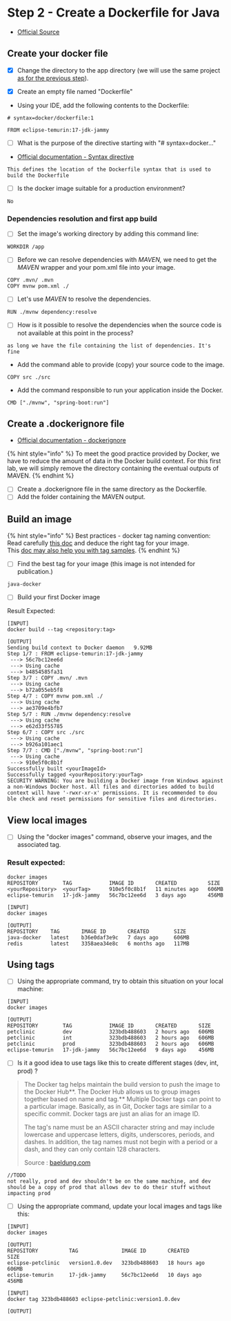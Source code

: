 # Step 2 - Create a Dockerfile for Java

* [Official Source](https://docs.docker.com/language/java/build-images/#create-a-dockerfile-for-java)

## Create your docker file

* [x] Change the directory to the app directory (we will use the same project [as for the previous step](step-1-run-the-project-outside-docker.md)).
* [x] Create an empty file named "Dockerfile"



* Using your IDE, add the following contents to the Dockerfile:

```
# syntax=docker/dockerfile:1

FROM eclipse-temurin:17-jdk-jammy
```

* [ ] What is the purpose of the directive starting with "# syntax=docker..."

<!---->

* [Official documentation - Syntax directive](https://docs.docker.com/build/dockerfile/frontend/)

```
This defines the location of the Dockerfile syntax that is used to build the Dockerfile
```

* [ ] Is the docker image suitable for a production environment?

```
No
```

### Dependencies resolution and first app build

* [ ] Set the image's working directory by adding this command line:

```
WORKDIR /app
```

* [ ] Before we can resolve dependencies with _MAVEN,_ we need to get the _MAVEN_ wrapper and your pom.xml file into your image.

```
COPY .mvn/ .mvn
COPY mvnw pom.xml ./
```

* [ ] Let's use _MAVEN_ to resolve the dependencies.

```
RUN ./mvnw dependency:resolve
```

* [ ] How is it possible to resolve the dependencies when the source code is not available at this point in the process?

```
as long we have the file containing the list of dependencies. It's fine
```

* Add the command able to provide (copy) your source code to the image.

```
COPY src ./src
```

* Add the command responsible to run your application inside the Docker.

```
CMD ["./mvnw", "spring-boot:run"]
```

## Create a .dockerignore file

* [Official documentation - dockerignore](https://docs.docker.com/language/java/build-images/#create-a-dockerignore-file)

{% hint style="info" %}
To meet the good practice provided by Docker, we have to reduce the amount of data in the Docker build context. For this first lab, we will simply remove the directory containing the eventual outputs of MAVEN.
{% endhint %}

* [ ] Create a .dockerignore file in the same directory as the Dockerfile.
* [ ] Add the folder containing the MAVEN output.

## Build an image

{% hint style="info" %}
Best practices - docker tag naming convention:\
Read carefully [this doc](https://docs.docker.com/develop/dev-best-practices/) and deduce the right tag for your image.\
This [doc may also help you with tag samples](https://docs.docker.com/engine/reference/commandline/tag/).
{% endhint %}

* [ ] Find the best tag for your image (this image is not intended for publication.)

```
java-docker
```

* [ ] Build your first Docker image

Result Expected:

```docker
[INPUT]
docker build --tag <repository:tag>

[OUTPUT]
Sending build context to Docker daemon   9.92MB
Step 1/7 : FROM eclipse-temurin:17-jdk-jammy
 ---> 56c7bc12ee6d
 ---> Using cache
 ---> b4854585fa31
Step 3/7 : COPY .mvn/ .mvn
 ---> Using cache
 ---> b72a055eb5f8
Step 4/7 : COPY mvnw pom.xml ./
 ---> Using cache
 ---> ae3709e4bfb7
Step 5/7 : RUN ./mvnw dependency:resolve
 ---> Using cache
 ---> e62d33f55785
Step 6/7 : COPY src ./src
 ---> Using cache
 ---> b926a101aec1
Step 7/7 : CMD ["./mvnw", "spring-boot:run"]
 ---> Using cache
 ---> 910e5f0c8b1f
Successfully built <yourImageId>
Successfully tagged <yourRepository:yourTag>
SECURITY WARNING: You are building a Docker image from Windows against a non-Windows Docker host. All files and directories added to build context will have '-rwxr-xr-x' permissions. It is recommended to dou
ble check and reset permissions for sensitive files and directories.

```


## View local images

* [ ] Using the "docker images" command, observe your images, and the associated tag.

### Result expected:

```
docker images
REPOSITORY        TAG            IMAGE ID       CREATED          SIZE
<yourRepository>  <yourTag>      910e5f0c8b1f   11 minutes ago   606MB
eclipse-temurin   17-jdk-jammy   56c7bc12ee6d   3 days ago       456MB
```

```
[INPUT]
docker images

[OUTPUT]
REPOSITORY    TAG       IMAGE ID       CREATED        SIZE
java-docker   latest    b36e0daf3e9c   7 days ago     606MB
redis         latest    3358aea34e8c   6 months ago   117MB
```

## Using tags

* [ ] Using the appropriate command, try to obtain this situation on your local machine:

```
[INPUT]
docker images

[OUTPUT]
REPOSITORY        TAG            IMAGE ID       CREATED       SIZE
petclinic         dev            323bdb488603   2 hours ago   606MB
petclinic         int            323bdb488603   2 hours ago   606MB
petclinic         prod           323bdb488603   2 hours ago   606MB
eclipse-temurin   17-jdk-jammy   56c7bc12ee6d   9 days ago    456MB
```

* [ ] Is it a good idea to use tags like this to create different stages (dev, int, prod) ?

> The Docker tag helps maintain the build version to push the image to the Docker Hub**. The Docker Hub allows us to group images together based on name and tag.** Multiple Docker tags can point to a particular image. Basically, as in Git, Docker tags are similar to a specific commit. Docker tags are just an alias for an image ID.
>
> The tag's name must be an ASCII character string and may include lowercase and uppercase letters, digits, underscores, periods, and dashes. In addition, the tag names must not begin with a period or a dash, and they can only contain 128 characters.
>
> Source : [baeldung.com](https://www.baeldung.com/ops/docker-tag)

```
//TODO
not really, prod and dev shouldn't be on the same machine, and dev should be a copy of prod that allows dev to do their stuff without impacting prod
```

* [ ] Using the appropriate command, update your local images and tags like this:

```
[INPUT]
docker images

[OUTPUT]
REPOSITORY          TAG              IMAGE ID       CREATED        SIZE
eclipse-petclinic   version1.0.dev   323bdb488603   18 hours ago   606MB
eclipse-temurin     17-jdk-jammy     56c7bc12ee6d   10 days ago    456MB
```

```
[INPUT]
docker tag 323bdb488603 eclipse-petclinic:version1.0.dev

[OUTPUT]
```

